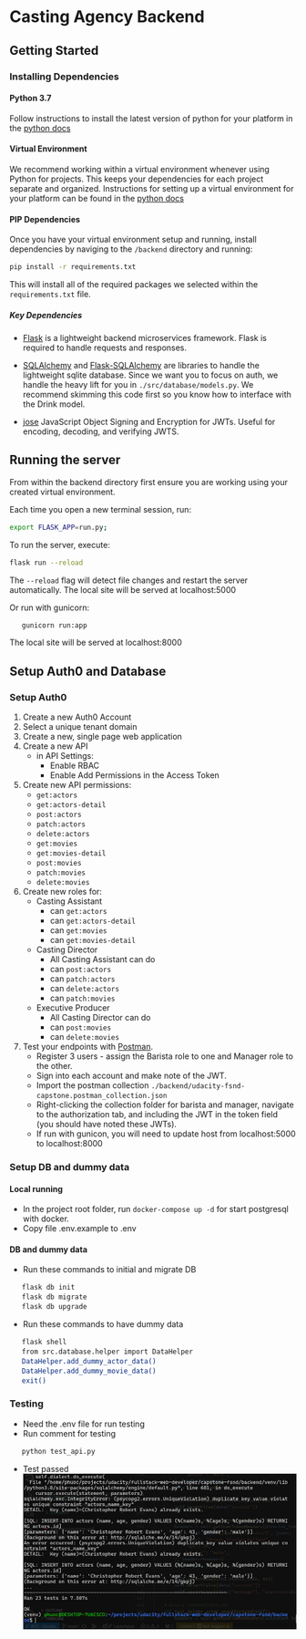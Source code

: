 # Casting Agency Backend

## Getting Started

### Installing Dependencies

#### Python 3.7

Follow instructions to install the latest version of python for your platform in the [python docs](https://docs.python.org/3/using/unix.html#getting-and-installing-the-latest-version-of-python)

#### Virtual Environment

We recommend working within a virtual environment whenever using Python for projects. This keeps your dependencies for each project separate and organized. Instructions for setting up a virtual environment for your platform can be found in the [python docs](https://packaging.python.org/guides/installing-using-pip-and-virtual-environments/)

#### PIP Dependencies

Once you have your virtual environment setup and running, install dependencies by naviging to the `/backend` directory and running:

```bash
pip install -r requirements.txt
```

This will install all of the required packages we selected within the `requirements.txt` file.

##### Key Dependencies

- [Flask](http://flask.pocoo.org/) is a lightweight backend microservices framework. Flask is required to handle requests and responses.

- [SQLAlchemy](https://www.sqlalchemy.org/) and [Flask-SQLAlchemy](https://flask-sqlalchemy.palletsprojects.com/en/2.x/) are libraries to handle the lightweight sqlite database. Since we want you to focus on auth, we handle the heavy lift for you in `./src/database/models.py`. We recommend skimming this code first so you know how to interface with the Drink model.

- [jose](https://python-jose.readthedocs.io/en/latest/) JavaScript Object Signing and Encryption for JWTs. Useful for encoding, decoding, and verifying JWTS.

## Running the server

From within the backend directory first ensure you are working using your created virtual environment.

Each time you open a new terminal session, run:

```bash
export FLASK_APP=run.py;
```

To run the server, execute:

```bash
flask run --reload
```

The `--reload` flag will detect file changes and restart the server automatically.
The local site will be served at localhost:5000

Or run with gunicorn:
```bash
   gunicorn run:app
```
The local site will be served at localhost:8000

## Setup Auth0 and Database

### Setup Auth0

1. Create a new Auth0 Account
2. Select a unique tenant domain
3. Create a new, single page web application
4. Create a new API
   - in API Settings:
     - Enable RBAC
     - Enable Add Permissions in the Access Token
5. Create new API permissions:
   - `get:actors`
   - `get:actors-detail`
   - `post:actors`
   - `patch:actors`
   - `delete:actors`
   - `get:movies`
   - `get:movies-detail`
   - `post:movies`
   - `patch:movies`
   - `delete:movies`
6. Create new roles for:
   - Casting Assistant
     - can `get:actors`
     - can `get:actors-detail`
     - can `get:movies`
     - can `get:movies-detail`
   - Casting Director
     - All Casting Assistant can do
     - can `post:actors`
     - can `patch:actors`
     - can `delete:actors`
     - can `patch:movies`
   - Executive Producer
     - All Casting Director can do
     - can `post:movies`
     - can `delete:movies`
7. Test your endpoints with [Postman](https://getpostman.com).
   - Register 3 users - assign the Barista role to one and Manager role to the other.
   - Sign into each account and make note of the JWT.
   - Import the postman collection `./backend/udacity-fsnd-capstone.postman_collection.json`
   - Right-clicking the collection folder for barista and manager, navigate to the authorization tab, and including the JWT in the token field (you should have noted these JWTs).
   - If run with gunicon, you will need to update host from localhost:5000 to localhost:8000

### Setup DB and dummy data

#### Local running
- In the project root folder, run `docker-compose up -d` for start postgresql with docker.
- Copy file .env.example to .env

#### DB and dummy data
- Run these commands to initial and migrate DB
``` bash
   flask db init
   flask db migrate
   flask db upgrade
```
- Run these commands to have dummy data
``` bash
   flask shell
   from src.database.helper import DataHelper
   DataHelper.add_dummy_actor_data()
   DataHelper.add_dummy_movie_data()
   exit()
```

### Testing
- Need the .env file for run testing
- Run comment for testing
```bash
   python test_api.py
```
- Test passed
![test_passed](./docs/test_passed.png)